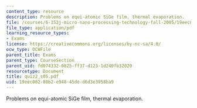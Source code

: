 ```yaml
---
content_type: resource
description: Problems on equi-atomic SiGe film, thermal evaporation.
file: /courses/6-152j-micro-nano-processing-technology-fall-2005/19eec08280b2e94845ded6d3e3958ba9_quiz2_s05.pdf
file_type: application/pdf
learning_resource_types:
- Exams
license: https://creativecommons.org/licenses/by-nc-sa/4.0/
ocw_type: OCWFile
parent_title: Exams
parent_type: CourseSection
parent_uid: fd074332-0825-ff37-d123-1d240fb32020
resourcetype: Document
title: quiz2_s05.pdf
uid: 19eec082-80b2-e948-45de-d6d3e3958ba9
---
```

Problems on equi-atomic SiGe film, thermal evaporation.